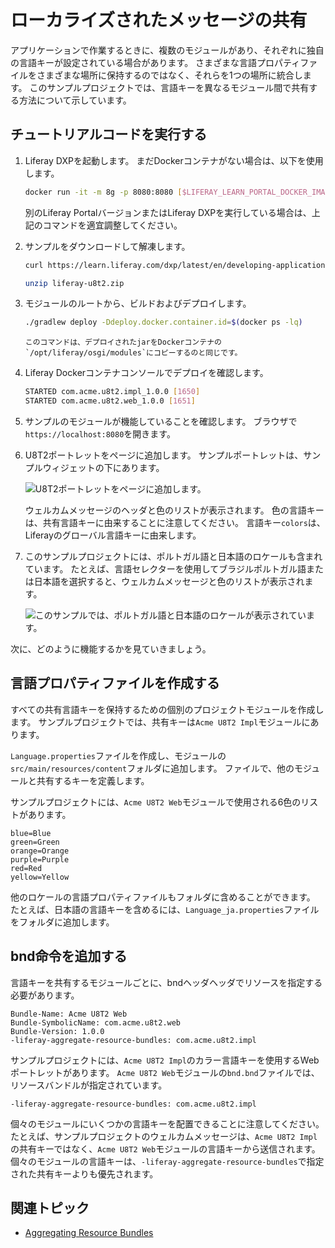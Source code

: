 # ローカライズされたメッセージの共有

アプリケーションで作業するときに、複数のモジュールがあり、それぞれに独自の言語キーが設定されている場合があります。 さまざまな言語プロパティファイルをさまざまな場所に保持するのではなく、それらを1つの場所に統合します。 このサンプルプロジェクトでは、言語キーを異なるモジュール間で共有する方法について示しています。

<a name="run-the-tutorial-code" />

## チュートリアルコードを実行する

1. Liferay DXPを起動します。 まだDockerコンテナがない場合は、以下を使用します。

    ```bash
    docker run -it -m 8g -p 8080:8080 [$LIFERAY_LEARN_PORTAL_DOCKER_IMAGE$]
    ```

    別のLiferay PortalバージョンまたはLiferay DXPを実行している場合は、上記のコマンドを適宜調整してください。

1. サンプルをダウンロードして解凍します。

    ```bash
    curl https://learn.liferay.com/dxp/latest/en/developing-applications/developing-a-java-web-application/using-mvc/liferay-u8t2.zip -O
    ```

    ```bash
    unzip liferay-u8t2.zip
    ```

1. モジュールのルートから、ビルドおよびデプロイします。

    ```bash
    ./gradlew deploy -Ddeploy.docker.container.id=$(docker ps -lq)
    ```

    ```{note}
    このコマンドは、デプロイされたjarをDockerコンテナの`/opt/liferay/osgi/modules`にコピーするのと同じです。
    ```

1. Liferay Dockerコンテナコンソールでデプロイを確認します。

    ```bash
    STARTED com.acme.u8t2.impl_1.0.0 [1650]
    STARTED com.acme.u8t2.web_1.0.0 [1651]
    ```

1. サンプルのモジュールが機能していることを確認します。 ブラウザで`https://localhost:8080`を開きます。

1. U8T2ポートレットをページに追加します。 サンプルポートレットは、サンプルウィジェットの下にあります。

    ![U8T2ポートレットをページに追加します。](./sharing-localized-messages/images/01.png)

    ウェルカムメッセージのヘッダと色のリストが表示されます。 色の言語キーは、共有言語キーに由来することに注意してください。 言語キー`colors`は、Liferayのグローバル言語キーに由来します。

1. このサンプルプロジェクトには、ポルトガル語と日本語のロケールも含まれています。 たとえば、言語セレクターを使用してブラジルポルトガル語または日本語を選択すると、ウェルカムメッセージと色のリストが表示されます。

    ![このサンプルでは、ポルトガル語と日本語のロケールが表示されています。](./sharing-localized-messages/images/02.png)

次に、どのように機能するかを見ていきましょう。

<a name="create-the-language-properties-file" />

## 言語プロパティファイルを作成する

すべての共有言語キーを保持するための個別のプロジェクトモジュールを作成します。 サンプルプロジェクトでは、共有キーは`Acme U8T2 Impl`モジュールにあります。

`Language.properties`ファイルを作成し、モジュールの`src/main/resources/content`フォルダに追加します。 ファイルで、他のモジュールと共有するキーを定義します。

サンプルプロジェクトには、`Acme U8T2 Web`モジュールで使用される6色のリストがあります。

```properties
blue=Blue
green=Green
orange=Orange
purple=Purple
red=Red
yellow=Yellow 
```

他のロケールの言語プロパティファイルもフォルダに含めることができます。 たとえば、日本語の言語キーを含めるには、`Language_ja.properties`ファイルをフォルダに追加します。

<a name="add-the-bnd-instruction" />

## bnd命令を追加する

言語キーを共有するモジュールごとに、bndヘッダヘッダでリソースを指定する必要があります。

```properties
Bundle-Name: Acme U8T2 Web
Bundle-SymbolicName: com.acme.u8t2.web
Bundle-Version: 1.0.0
-liferay-aggregate-resource-bundles: com.acme.u8t2.impl
```

サンプルプロジェクトには、`Acme U8T2 Impl`のカラー言語キーを使用するWebポートレットがあります。 `Acme U8T2 Web`モジュールの`bnd.bnd`ファイルでは、リソースバンドルが指定されています。

```properties
-liferay-aggregate-resource-bundles: com.acme.u8t2.impl
```

個々のモジュールにいくつかの言語キーを配置できることに注意してください。 たとえば、サンプルプロジェクトのウェルカムメッセージは、`Acme U8T2 Impl`の共有キーではなく、`Acme U8T2 Web`モジュールの言語キーから送信されます。  個々のモジュールの言語キーは、`-liferay-aggregate-resource-bundles`で指定された共有キーよりも優先されます。

<a name="related-topics" />

## 関連トピック

* [Aggregating Resource Bundles](../../core-frameworks/reference/localization/aggregating-resource-bundles.md)
